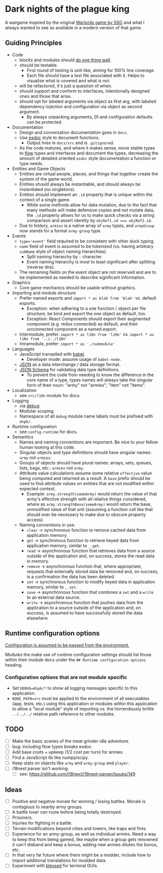 # Dark nights of the plague king

A wargame inspired by the original [Warlords game by SSG](https://en.wikipedia.org/wiki/Warlords_(1990_video_game)) and what I always wanted to see as available in a modern version of that game.

## Guiding Principles

* Code
    * blocks and modules should [do one thing well](https://en.wikipedia.org/wiki/Unix_philosophy).
    * should be testable.
        * First round of testing is unit-like, aiming for 100% line coverage.
        * Each file should have a test file associated with it. Helps to visualize what is covered and what is not.
    * will be refactored, it's just a question of when.
    * should support and conform to interfaces, intentionally designed ones and those that arise.
    * should opt for labeled arguments via object as first arg, with labeled dependency injection and configuration via object as second argument.
        * By always unpacking arguments, DI and configuration defaults can be protected.
* Documentation
    * Design and conversation documentation goes in `docs`.
    * Use [esdoc](https://esdoc.org/) style to document functions.
        * Output lives in `docs/src` and is `.gitignore`d.
    * As the code matures, and where it makes sense, move stable types to [flow](https://flow.org/) types and interfaces and document the types, decreasing the amount of detailed oriented `esdoc` style documentation a function or type needs.
* Entities and Game Objects
    * Entities are virtual people, places, and things that together create the system of the game world.
    * Entities should always be instantiable, and should always be instantiated (no singletons).
    * Entities should implement an `.id` property that is unique within the context of a single game.
        * While some methods allow for data mutation, due to the fact that many methods will make defensive copies and not mutate data, the `.id` property allows for us to make quick checks via a string comparison and assert identity by `objRef1.id === objRef2.id`.
    * Due to history, `armies` is a native array of `army` types, and `armyGroup` now stands for a formal `army-group` type.
* Events
    * `type='event'` field required to be consistent with other duck typing.
    * `name` field of event is assumed to be tokenized (vs. having arbitrary `subName` style of object naming hierarchies).
        * Split naming hierarchy by `:` character.
        * Event naming hierarchy is most to least significant after splitting (reverse dns).
    * The remaining fields on the event object are not reserved and are to be implemented as needed to describe significant information.
* Graphics
    * Core game mechanics should be usable without graphics.
* Importing and module structure
    * Prefer named exports and `import * as blah from 'blah'` vs. default exports.
        * Exception: when adhering to a one function / object per file structure, be kind and export the one object as default, too.
        * Exception: React Components should export their augmented component (e.g. redux connected) as default, and their unconnected component as a named export.
    * Intermodule, prefer: `import * as l10n from 'l10n'` vs. `import * as l10n from '../../l10n'`
    * Intramodule, prefer: `import * as './submodule'`
* Languages
    * JavaScript transpiled with [babel](https://babeljs.io/).
        * Developer mode: assume usage of `babel-node`.
    * [JSON](http://json.org/) as a data interchange / data storage format.
    * [JSON Schema](https://json-schema.org) for validating data type definitions.
        * To prevent the code from needing to know the difference in the core name of a type, types names will always take the singular form of their noun: "army" not "armies"; "item" not "items".
* Localization
    * see `src/l10n` module for docs.
* Logging
    * via [debug](https://github.com/visionmedia/debug)
    * Modular scoping.
    * Namespace of all `debug` module name labels must be prefixed with `dnpk/`.
* Runtime configuration
    * see `config-runtime` for docs.
* Semantics
    * Names and naming conventions are important. Be nice to your fellow human looking at this code.
    * Singular objects and type definitions should have singular names: `army` not `armies`.
    * Groups of objects should have plural names: arrays, sets, queues, lists, bags, etc.: `armies` not `army`.
    * Attribute value calculations assume some relative `effective` value being computed and returned as a result. A `base` prefix should be used to find attribute values on entities that are not modified within expected context.
        * Example: `army.strength(someArmy)` would return the value of that army's effective strength with all relative things considered, where as `army.strengthBase(someArmy)` would return the base, unmodified value of that unit (assuming a function call like that should ever be necessary to make due to obscure property access).
    * Naming conventions in use:
        * `clear` -> synchronous function to remove cached data from application memory.
        * `get` -> synchronous function to retrieve keyed data from application memory, similar to `_.get`.
        * `read` -> asynchronous function that retrieves data from a source outside of the application and, on success, stores the read data in memory.
        * `remove` -> asynchronous function that, where appropriate, requests that externally stored data be removed and, on success, is a confirmation the data has been deleted.
        * `set` -> synchronous function to modify keyed data in application memory, similar to `_.set`.
        * `save` -> asynchronous function that combines a `set` and a `write` to an external data source.
        * `write` -> asynchronous function that pushes data from the application to a source outside of the application and, on success, is assumed to have successfully stored the data elsewhere.

## Runtime configuration options

[Configuration is assumed to be passed from the environment.](https://12factor.net/config)

Modules the make use of runtime configuration settings should list those within their module docs under the `## Runtime configuration options` heading.

### Configuration options that are not module specific

* Set `DEBUG=dnpk/*` to show all logging messages specific to this application.
* `NODE_PATH=src` must be applied to the environment of all executables (app, tests, etc.) using this application or modules within this application to allow a "local module" style of importing vs. the horrendously brittle `../../../` relative path reference to other modules.

## TODO

- [ ] Make the basic scenes of the meat grinder idle adventure.
- [ ] bug: including flow types breaks esdoc.
- [ ] Add base costs + upkeep (1/2 cost per turn) for armies.
- [ ] Find a JavaScript lib like numpy/scipy.
- [ ] Keep stats on objects like `army` and `army-group` and `player`.
- [ ] i18next parser isn't working.
    - [ ] see: https://github.com/i18next/i18next-parser/issues/149

## Ideas

- [ ] Positive and negative morale for winning / losing battles. Morale is contagious to nearby army groups.
- [ ] A battle loser can route before being totally destroyed.
- [ ] Prisoners.
- [ ] Injuries for fighting in a battle.
- [ ] Terrain modifications beyond cities and towers, like traps and fires.
- [ ] Experience for an army-group, as well as individual armies. Need a way to keep this from being gamed, like maybe when a group gets renowned it can't disband and keep a bonus, adding new armies dilutes the bonus, etc.
- [ ] In that very far future where there might be a modder, include how to import additional translations for modded data.
- [ ] Experiment with [blessed](https://github.com/chjj/blessed) for terminal GUIs.
